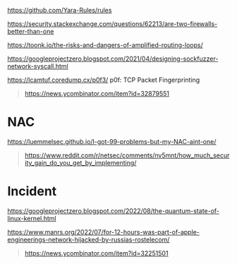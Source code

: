 https://github.com/Yara-Rules/rules

https://security.stackexchange.com/questions/62213/are-two-firewalls-better-than-one

https://toonk.io/the-risks-and-dangers-of-amplified-routing-loops/

https://googleprojectzero.blogspot.com/2021/04/designing-sockfuzzer-network-syscall.html

https://lcamtuf.coredump.cx/p0f3/ p0f: TCP Packet Fingerprinting
> https://news.ycombinator.com/item?id=32879551

# NAC
https://luemmelsec.github.io/I-got-99-problems-but-my-NAC-aint-one/
> https://www.reddit.com/r/netsec/comments/nv5mnt/how_much_security_gain_do_you_get_by_implementing/

# Incident
https://googleprojectzero.blogspot.com/2022/08/the-quantum-state-of-linux-kernel.html

https://www.manrs.org/2022/07/for-12-hours-was-part-of-apple-engineerings-network-hijacked-by-russias-rostelecom/
> https://news.ycombinator.com/item?id=32251501